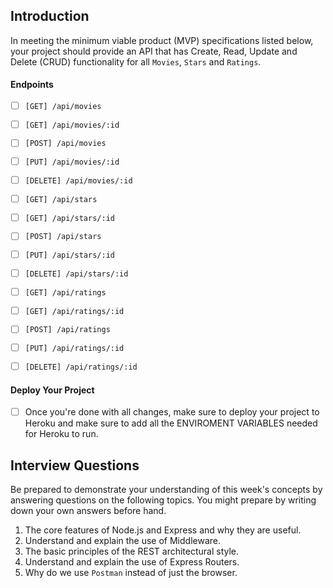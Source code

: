 ## Introduction

In meeting the minimum viable product (MVP) specifications listed below, your project should provide an API that has Create, Read, Update and Delete (CRUD) functionality for all `Movies`, `Stars` and `Ratings`.
#### Endpoints

- [ ] `[GET] /api/movies`
- [ ] `[GET] /api/movies/:id`
- [ ] `[POST] /api/movies`
- [ ] `[PUT] /api/movies/:id`
- [ ] `[DELETE] /api/movies/:id`

- [ ] `[GET] /api/stars`
- [ ] `[GET] /api/stars/:id`
- [ ] `[POST] /api/stars`
- [ ] `[PUT] /api/stars/:id`
- [ ] `[DELETE] /api/stars/:id`

- [ ] `[GET] /api/ratings`
- [ ] `[GET] /api/ratings/:id`
- [ ] `[POST] /api/ratings`
- [ ] `[PUT] /api/ratings/:id`
- [ ] `[DELETE] /api/ratings/:id`

#### Deploy Your Project

- [ ] Once you're done with all changes, make sure to deploy your project to Heroku and make sure to add all the ENVIROMENT VARIABLES needed for Heroku to run.
## Interview Questions

Be prepared to demonstrate your understanding of this week's concepts by answering questions on the following topics. You might prepare by writing down your own answers before hand.

1. The core features of Node.js and Express and why they are useful.
2. Understand and explain the use of Middleware.
3. The basic principles of the REST architectural style.
4. Understand and explain the use of Express Routers.
5. Why do we use `Postman` instead of just the browser.